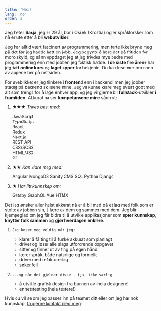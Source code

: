 ```yaml
---
title: 'Hei!'
lang: 'no'
order: 2 
---
```

Jeg heter **Sasja**, jeg er 29 år, bor i Osijek (Kroatia) og er språkforsker som nå er ute etter å bli **webutvikler**. 

Jeg har alltid vært fascinert av programmering, men turte ikke bryne meg på det før jeg hadde hatt en jobb. Jeg begynte å lære det på fritiden for moro skyld, og sånn oppdaget jeg at jeg trivdes mye bedre med programmering enn med jobben jeg faktisk hadde. **I de siste fire årene** har jeg **tatt online kurs** og **laget apper** for bekjente. Du kan lese mer om noen av appene her på nettsiden.

For øyeblikket er jeg flinkere i **frontend** enn i backend, men jeg jobber stadig på backend skillsene mine. Jeg vil kunne klare meg svært godt med alt som trengs for å lage enhver app, og jeg vil gjerne bli **fullstack**-utvikler **i framtiden**. Akkurat nå ser **kompetansene mine** sånn ut:

1. 
    **★★★** *Trives best med:*
    <div class="circles">
    <div class="l">JavaScript</div>
    <div class="l">TypeScript</div>
    <div class="l">React</div>
    <div class="l">Redux</div>
    <div class="l">Next.js</div>
    <div class="l">REST API</div>
    <div class="l">CSS/SCSS</div>
    <div class="l">HTML/JSX</div>
    <div class="l">Git</div>
    </div>

1. 
    **★★** *Kan klare meg med:*
    <div class="circles">
    <span class="l">Angular </span>
    <span class="l">MongoDB</span>
    <span class="l">Sanity CMS</span>
    <span class="l">SQL</span>
    <span class="l">Python</span>
    <span class="l">Django</span>
    </div>

1. 
    **★** *Har litt kunnskap om:*
    <div class="circles">
    <span class="l">Gatsby</span>
    <span class="l">GraphQL</span>
    <span class="l">Vue</span>
    <span class="l">HTMX</span>
    </div>

Det jeg ønsker aller helst akkurat nå er å bli med på et lag med folk som er stolte av jobben sin, å lære av dem og sammen med dem. Jeg blir kjempeglad om jeg får bidra til å utvikle applikasjoner som **sprer kunnskap**, **knytter folk sammen** og **gjør hverdagen enklere**. 

1. 
    `Jeg koser meg veldig når jeg:`
    - klarer å få ting til å funke akkurat som planlagt 
    - driver og løser alle slags utfordrende oppgaver
    - sitter og finner ut av ting på egen hånd
    - lærer språk, både naturlige og formelle
    - driver med refaktorering
    - søker feil

1. 
    `...og når det gjelder disse - tja, ikke særlig:`
    - å utvikle grafisk design fra bunnen av (heia designere!)
    - enhetstesting (heia testere!)

Hvis du vil se om jeg passer inn på teamet ditt eller om jeg har nok kunnskap, [ta gjerne kontakt med meg](/#backToTop)!